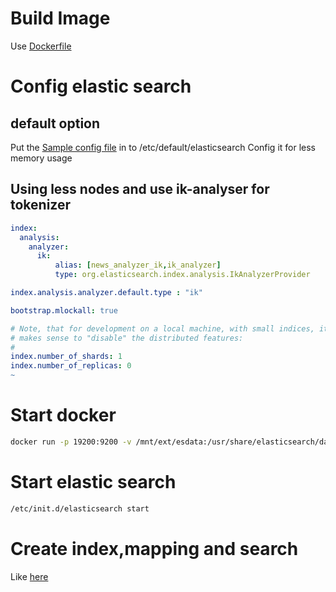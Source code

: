 # Build Image
 Use [Dockerfile](https://raw.githubusercontent.com/zycbobby/easy_download/master/elasticsearch/Dockerfile)

# Config elastic search

## default option
Put the [Sample config file](es/etc.defaul/elasticsearch) in to /etc/default/elasticsearch
Config it for less memory usage

## Using less nodes and use ik-analyser for tokenizer

```yml
index:
  analysis:
    analyzer:
      ik:
          alias: [news_analyzer_ik,ik_analyzer]
          type: org.elasticsearch.index.analysis.IkAnalyzerProvider

index.analysis.analyzer.default.type : "ik"

bootstrap.mlockall: true

# Note, that for development on a local machine, with small indices, it usually
# makes sense to "disable" the distributed features:
#
index.number_of_shards: 1
index.number_of_replicas: 0
~
```

# Start docker

```bash
docker run -p 19200:9200 -v /mnt/ext/esdata:/usr/share/elasticsearch/data -ti es:wechat bash
```

# Start elastic search

```bash
/etc/init.d/elasticsearch start
```

# Create index,mapping and search

Like [here](https://github.com/zycbobby/easy_download/blob/master/elasticsearch/README.md#create-index)

